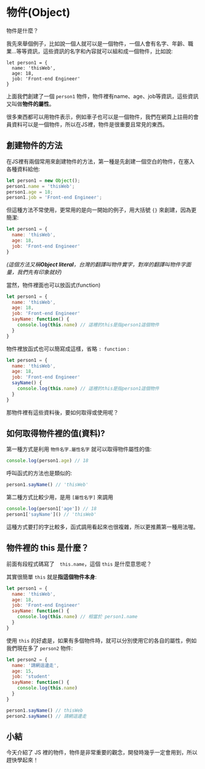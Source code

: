 # 物件(Object)
物件是什麼？  

我先來舉個例子，比如說一個人就可以是一個物件，一個人會有名字、年齡、職業...等等資訊，這些資訊的名字和內容就可以組和成一個物件，比如說: 
```JS
let person1 = {
  name: 'thisWeb',
  age: 18,
  job: 'Front-end Engineer'
}
```

上面我們創建了一個 `person1` 物件，物件裡有name、age、job等資訊，這些資訊又叫做**物件的屬性**。

很多東西都可以用物件表示，例如車子也可以是一個物件，我們在網頁上註冊的會員資料可以是一個物件，所以在JS裡，物件是很重要且常見的東西。

## 創建物件的方法
在JS裡有兩個常用來創建物件的方法，第一種是先創建一個空白的物件，在塞入各種資料給他:
```js
let person1 = new Object();
person1.name = 'thisWeb';
person1.age = 18;
person1.job = 'Front-end Engineer';
```
但這種方法不常使用，更常用的是向一開始的例子，用大括號 `{}` 來創建，因為更簡潔: 
```js
let person1 = {
  name: 'thisWeb',
  age: 18,
  job: 'Front-end Engineer'
}
```
*(這個方法又稱**Object literal**，台灣的翻譯叫物件實字，對岸的翻譯叫物件字面量，我們先有印象就好)*


當然，物件裡面也可以放函式(function)
```js
let person1 = {
  name: 'thisWeb',
  age: 18,
  job: 'Front-end Engineer'
  sayName: function() {
    console.log(this.name) // 這裡的this是指person1這個物件
  }
}
```
物件裡放函式也可以簡寫成這樣，省略 `: function` :
```js
let person1 = {
  name: 'thisWeb',
  age: 18,
  job: 'Front-end Engineer'
  sayName() {
    console.log(this.name) // 這裡的this是指person1這個物件
  }
}
```

那物件裡有這些資料後，要如何取得或使用呢？

## 如何取得物件裡的值(資料)?

第一種方式是利用 `物件名字.屬性名字` 就可以取得物件屬性的值:

```js
console.log(person1.age) // 18
```

呼叫函式的方法也是類似的:
```js
person1.sayName() // 'thisWeb'
```

第二種方式比較少用，是用 `[屬性名字]` 來調用
```js
console.log(person1['age']) // 18
person1['sayName']() // 'thisWeb'
```
這種方式要打的字比較多，函式調用看起來也很複雜，所以更推薦第一種用法喔。

## 物件裡的 this 是什麼？
前面有段程式碼寫了　`this.name`，這個 `this` 是什麼意思呢？

其實很簡單 `this` 就是**指這個物件本身**:
```js
let person1 = {
  name: 'thisWeb',
  age: 18,
  job: 'Front-end Engineer'
  sayName: function() {
    console.log(this.name) // 相當於 person1.name
  }
}
```
使用 `this` 的好處是，如果有多個物件時，就可以分別使用它的各自的屬性，例如我們現在多了 `person2` 物件:

```js
let person2 = {
  name: '請網這邊走',
  age: 15,
  job: 'student'
  sayName: function() {
    console.log(this.name) 
  }
}

person1.sayName() // thisWeb
person2.sayName() // 請網這邊走
```

## 小結
今天介紹了 JS 裡的物件，物件是非常重要的觀念，開發時幾乎一定會用到，所以趕快學起來！